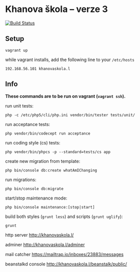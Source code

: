 Khanova škola – verze 3
=======================

[![Build Status](https://travis-ci.org/KhanovaSkola/khanovaskola-v3.svg?branch=master)](https://travis-ci.org/KhanovaSkola/khanovaskola-v3)

Setup
-----

```
vagrant up
```

while vagrant installs, add the following line to your `/etc/hosts`
```
192.168.56.101 khanovaskola.l
```

Info
----

**These commands are to be run on vagrant (`vagrant ssh`).**

run unit tests:
```
php -c /etc/php5/cli/php.ini vendor/bin/tester tests/unit/
```

run acceptance tests:
```
php vendor/bin/codecept run acceptance
```

run coding style (cs) tests:
```
php vendor/bin/phpcs -p --standard=tests/cs app
```

create new migration from template:
```
php bin/console db:create whatAmIChanging
```

run migrations:
```
php bin/console db:migrate
```

start/stop maintenance mode:
```
php bin/console maintenance:[stop|start]
```

build both styles (`grunt less`) and scripts (`grunt uglify`):
```
grunt
```

http server
http://khanovaskola.l/

adminer
http://khanovaskola.l/adminer

mail catcher
https://mailtrap.io/inboxes/23883/messages

beanstalkd console
http://khanovaskola.l/beanstalk/public/
